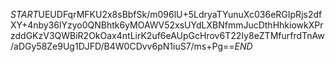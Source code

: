 $START$UEUDFqrMFKU2x8sBbfSk/m096lU+5LdryaTYunuXc036eRGIpRjs2dfXY+4nby36lYzyo0QNBhtk6yMOAWV52xsUYdLXBNfmmJucDthHhkiowkXPrzddGKzV3QWBiR2OkOax4ntLirK2uf6eAUpGcHrov6T22Iy8eZTMfurfrdTnAw/aDGy58Ze9Ug1DJFD/B4W0CDvv6pN1iuS7/ms+Pg==$END$